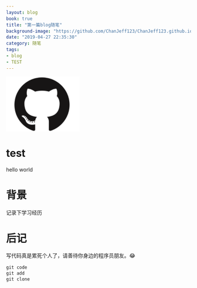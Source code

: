 ```yaml
---
layout: blog
book: true
title: "第一篇blog随笔"
background-image: "https://github.com/ChanJeff123/ChanJeff123.github.io/blob/master/style/images/uploaded.png"
date: "2019-04-27 22:35:30"
category: 随笔
tags:
- blog
- TEST
---
```


![git](https://github.com/ChanJeff123/ChanJeff123.github.io/blob/master/style/images/uploaded.png)
# test
   hello world

# 背景
   记录下学习经历


# 后记
写代码真是累死个人了，请善待你身边的程序员朋友。😂
```
git code
git add 
git clone

```
